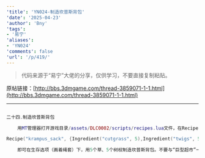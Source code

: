 ```yaml
---
'title': 'YN024-制造坎普斯背包'
'date': '2025-04-23'
'author': 'Bny'
'tags':
- '易宁'
'aliases':
- 'YN024'
'comments': false
'url': '/p/419/'
---
```


> 代码来源于“易宁”大佬的分享，仅供学习，不要直接复制粘贴。

原帖链接：[http://bbs.3dmgame.com/thread-3859071-1-1.html](http://bbs.3dmgame.com/thread-3859071-1-1.html)

---

```lua  

二十四.制造坎普斯背包

	用MT管理器打开游戏目录/assets/DLC0002/scripts/recipes.lua文件，在Recipe("piggyback", {Ingredient("pigskin", 4), Ingredient("silk", 6), Ingredient("rope", 2)}, RECIPETABS.SURVIVAL, TECH.SCIENCE_TWO)的下一行插入以下内容：

Recipe("krampus_sack", {Ingredient("cutgrass", 5),Ingredient("twigs", 5)}, RECIPETABS.SURVIVAL, TECH.NONE)

	即可在生存选项（画着绳套）下，用5个草、5个树杈制造坎普斯背包。不要与“巨型超市”一同修改，因为“巨型超市”中已经有坎普斯背包出售

```  

